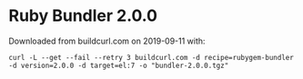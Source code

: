 # Ruby Bundler 2.0.0

Downloaded from buildcurl.com on 2019-09-11 with:

```
curl -L --get --fail --retry 3 buildcurl.com -d recipe=rubygem-bundler -d version=2.0.0 -d target=el:7 -o "bundler-2.0.0.tgz"
```

